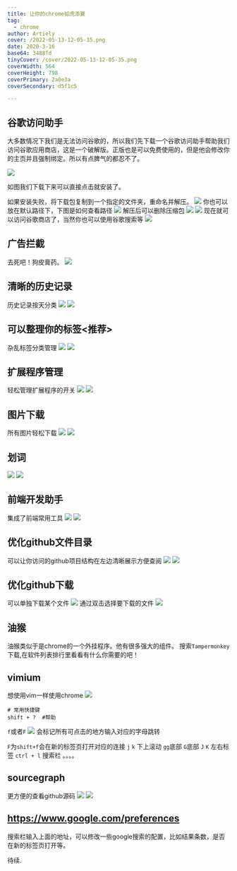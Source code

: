 ```yaml
---
title: 让你的chrome如虎添翼
tag:
  - chrome
author: Artiely
cover: /2022-05-13-12-05-35.png
date: 2020-3-16
base64: 3488fd
tinyCover: /cover/2022-05-13-12-05-35.png
coverWidth: 564
coverHeight: 798
coverPrimary: 2a0e3a
coverSecondary: d5f1c5

---
```



## 谷歌访问助手

大多数情况下我们是无法访问谷歌的，所以我们先下载一个谷歌访问助手帮助我们访问谷歌应用商店，这是一个破解版。正版也是可以免费使用的，但是他会修改你的主页并且强制绑定。所以有点脾气的都忍不了。

![](./20200316120320.png)

如图我们下载下来可以直接点击就安装了。

如果安装失败，将下载包复制到一个指定的文件夹，重命名并解压。
![](./20200316121739.png)
你也可以放在默认路径下，下图是如何查看路径
![](./20200316143153.png)
解压后可以删除压缩包
![](./20200316122002.png)
![](./20200316121904.png)
现在就可以访问谷歌商店了，当然你也可以使用谷歌搜索等
![](./20200316122132.png)

## 广告拦截

去死吧！狗皮膏药。
![](./20200316122902.png)

## 清晰的历史记录

历史记录按天分类
![](./20200316124229.png)
![](./20200316124309.png)

## 可以整理你的标签<推荐>

杂乱标签分类管理
![](./20200316125321.png)
![](./20200316125224.png)

## 扩展程序管理

轻松管理扩展程序的开关
![](./20200316131243.png)
![](./20200316131321.png)

## 图片下载

所有图片轻松下载
![](./20200316131845.png)
![](./20200316131919.png)

## 划词

![](./20200316132631.png)
![](./20200316132547.png)

## 前端开发助手

集成了前端常用工具
![](./20200316143527.png)
![](./20200316143448.png)

## 优化github文件目录

可以让你访问的github项目结构在左边清晰展示方便查阅
![](./20200316144651.png)
![](./20200316144736.png)

## 优化github下载

可以单独下载某个文件
![](./20200316145036.png)
通过双击选择要下载的文件
![](./20200316145214.png)

## 油猴

油猴类似于是chrome的一个外挂程序。他有很多强大的组件。
搜索`Tampermonkey` 下载,在软件列表排行里看看有什么你需要的吧！

## vimium

想使用vim一样使用chrome
![](./20200322122222.png)

```shell
# 常用快捷键
shift + ?  #帮助
```

`f`或者`F`
![](./20200322122553.png)
会标记所有可点击的地方输入对应的字母跳转

`F`为`shift+f`会在新的标签页打开对应的连接
`j` `k`  下上滚动 `gg`底部 `G`底部
`J` `K`  左右标签
`ctrl + l` 搜索栏
。。。。

## sourcegraph

更方便的查看github源码
![](./20200322124126.png)
![](./20200322124053.png)

## <https://www.google.com/preferences>

搜索栏输入上面的地址，可以修改一些google搜索的配置，比如结果条数，是否在新的标签页打开等。

待续.
